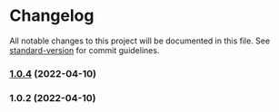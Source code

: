 # Changelog

All notable changes to this project will be documented in this file. See [standard-version](https://github.com/conventional-changelog/standard-version) for commit guidelines.

### [1.0.4](https://github.com/raed667/opensky-api/compare/v1.0.2...v1.0.4) (2022-04-10)

### 1.0.2 (2022-04-10)
